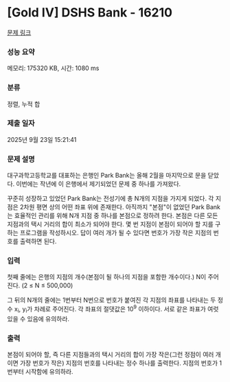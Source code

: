 # [Gold IV] DSHS Bank - 16210 

[문제 링크](https://www.acmicpc.net/problem/16210) 

### 성능 요약

메모리: 175320 KB, 시간: 1080 ms

### 분류

정렬, 누적 합

### 제출 일자

2025년 9월 23일 15:21:41

### 문제 설명

<p>대구과학고등학교를 대표하는 은행인 Park Bank는 올해 2월을 마지막으로 문을 닫았다. 이번에는 작년에 이 은행에서 제기되었던 문제 중 하나를 가져왔다.</p>

<p>꾸준히 성장하고 있었던 Park Bank는 전성기에 총 N개의 지점을 가지게 되었다. 각 지점은 2차원 평면 상의 어떤 좌표 위에 존재한다. 아직까지 "본점"이 없었던 Park Bank는 효율적인 관리를 위해 N개 지점 중 하나를 본점으로 정하려 한다. 본점은 다른 모든 지점과의 택시 거리의 합이 최소가 되어야 한다. 몇 번 지점이 본점이 되어야 할 지를 구하는 프로그램을 작성하시오. 답이 여러 개가 될 수 있다면 번호가 가장 작은 지점의 번호를 출력하면 된다.</p>

### 입력 

 <p>첫째 줄에는 은행의 지점의 개수(본점이 될 하나의 지점을 포함한 개수이다.) N이 주어진다. (2 ≤ N ≤ 500,000)</p>

<p>그 뒤의 N개의 줄에는 1번부터 N번으로 번호가 붙여진 각 지점의 좌표를 나타내는 두 정수 x<sub>i</sub>, y<sub>i</sub>가 차례로 주어진다. 각 좌표의 절댓값은 10<sup>9</sup> 이하이다. 서로 같은 좌표가 여럿 있을 수 있음에 유의하라.</p>

### 출력 

 <p>본점이 되어야 할, 즉 다른 지점들과의 택시 거리의 합이 가장 작은(그런 정점이 여러 개이면 가장 번호가 작은) 지점의 번호를 나타내는 정수 하나를 출력한다. 지점의 번호가 1번부터 시작함에 유의하라.</p>

